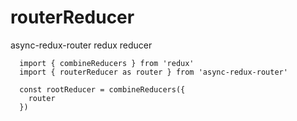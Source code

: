 # routerReducer
  async-redux-router redux reducer

  ```
    import { combineReducers } from 'redux'
    import { routerReducer as router } from 'async-redux-router'

    const rootReducer = combineReducers({
      router
    })
  ```

